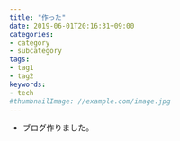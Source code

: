 ```yaml
---
title: "作った"
date: 2019-06-01T20:16:31+09:00
categories:
- category
- subcategory
tags:
- tag1
- tag2
keywords:
- tech
#thumbnailImage: //example.com/image.jpg
---
```


- ブログ作りました。
<!--more-->
